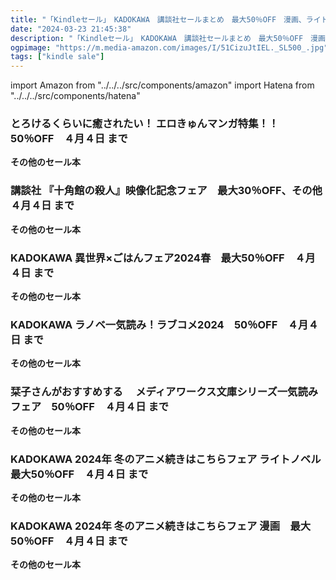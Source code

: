 ```yaml
---
title: "「Kindleセール」　KADOKAWA　講談社セールまとめ　最大50％OFF　漫画、ライトノベル、小説"
date: "2024-03-23 21:45:38"
description: "「Kindleセール」　KADOKAWA　講談社セールまとめ　最大50％OFF　漫画、ライトノベル、小説"
ogpimage: "https://m.media-amazon.com/images/I/51CizuJtIEL._SL500_.jpg"
tags: ["kindle sale"]
---
```

import Amazon from "../../../src/components/amazon"
import Hatena from "../../../src/components/hatena"




### とろけるくらいに癒されたい！ エロきゅんマンガ特集！！　50％OFF　４月４日 まで


<Amazon asin="B0B8Y5CBHF" />



<Amazon asin="B08H813SH9" />


**その他のセール本**

<Hatena src="https://kyukyunyorituryo.github.io/kindle_sale/20240404s39864/" title=""/>

### 講談社 『十角館の殺人』映像化記念フェア　最大30％OFF、その他　４月４日 まで


<Amazon asin="B00CE3T6OC" />



<Amazon asin="B00L4XTJUE" />



<Amazon asin="B00MGS8IAS" />


**その他のセール本**

<Hatena src="https://kyukyunyorituryo.github.io/kindle_sale/20240404s39800/" title=""/>

### KADOKAWA 異世界×ごはんフェア2024春　最大50％OFF　４月４日 まで


<Amazon asin="B0BWHBR9BL" />



<Amazon asin="B0CKVLR6HN" />



<Amazon asin="B0CCXKQW2V" />


**その他のセール本**

<Hatena src="https://kyukyunyorituryo.github.io/kindle_sale/20240404s39708/" title=""/>

### KADOKAWA ラノベ一気読み！ラブコメ2024　50％OFF　４月４日 まで


<Amazon asin="B089ZY66BS" />



<Amazon asin="B017JQOID2" />



<Amazon asin="B0CV9TJTT7" />


**その他のセール本**

<Hatena src="https://kyukyunyorituryo.github.io/kindle_sale/20240404s39741/" title=""/>

### 栞子さんがおすすめする　 メディアワークス文庫シリーズ一気読みフェア　50％OFF　４月４日 まで


<Amazon asin="B09VB5QNWM" />



<Amazon asin="B07Z5PFNR5" />



<Amazon asin="B0BHV7P6KB" />


**その他のセール本**

<Hatena src="https://kyukyunyorituryo.github.io/kindle_sale/20240404s39711/" title=""/>

### KADOKAWA 2024年 冬のアニメ続きはこちらフェア ライトノベル　最大50％OFF　４月４日 まで


<Amazon asin="B087CFW24C" />



<Amazon asin="B0BJJZBM5S" />



<Amazon asin="B0861LNSG7" />


**その他のセール本**

<Hatena src="https://kyukyunyorituryo.github.io/kindle_sale/20240404s39710light/" title=""/>

### KADOKAWA 2024年 冬のアニメ続きはこちらフェア 漫画　最大50％OFF　４月４日 まで


<Amazon asin="B0BSKNT3KK" />



<Amazon asin="B075KBF2Z5" />



<Amazon asin="B097LZPF4T" />


**その他のセール本**

<Hatena src="https://kyukyunyorituryo.github.io/kindle_sale/20240404s39710comic/" title=""/>